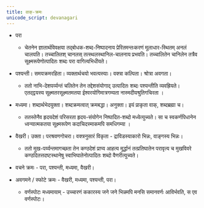 ```yaml
---
title: वाक्-क्रमः
unicode_script: devanagari
---
```


- परा
  - चेतनेन ज्ञातार्थविवक्षया तद्बोधक-शब्द-निष्पादनाय प्रेरितमन्तःकरणं मूलाधार-स्थितम् अनलं चालयति। तच्चालितश् चानलस् तत्स्थलस्थानिल-चालनाय प्रभवति। तच्चालितेन चानिलेन तत्रैव सूक्ष्मरूपेणोत्पादितः शब्दः परा वागित्यभिधीयते। 
- पश्यन्ती। समयक्रमरहिता। व्यक्तार्थचयो भवत्यस्याः। वक्त्रा कल्पिता। श्रोत्रा अवगता।
    - ततो नाभि-देशपर्य्यन्तं चलितेन तेन तद्देशसंयोगाद् उत्पादितः शब्दः पश्यन्तीति व्यवह्रियते। एतद्द्वयस्य सूक्ष्मतरसूक्ष्मतमतया ईश्वरयोगिमात्रगम्यता नास्मदीयश्रुतिगचिरता ।  
- मध्यमा। शब्दार्थभेदयुक्ता। शब्दक्रमत्वात् क्रमबद्धा। अनुक्ता। इयं प्राकृता वाक्, शब्दब्रह्मा च।  
    - ततस्तेनैव हृदयदेशं परिसरता हृदय-संयोगेन निष्पादित-शब्दो मध्येत्युच्यते। सा च स्वकर्णपिधानेन ध्वन्यात्मकतया सूक्ष्मरूपेण कदाचिदस्माकमपि समधिगम्या । 
- वैखरी। उक्ता। परश्रवणगोचरा। वक्त्रनुसारं विकृता - द्राविडस्याकारो भिन्नः, वाङ्गस्य भिन्नः।
    - ततो मुख-पर्य्यन्तमागच्छता तेन कण्ठदेशं प्राप्य आहत्य मूर्द्धानं तत्प्रतिघातेन परावृत्य च मुखविवरे कण्ठदितत्तदष्टस्थानेषु स्वाभिघातेनोत्पादितः शब्दो वैणरीत्युच्यते।

- वचने क्रमः - परा, पश्यन्ती, मध्यमा, वैखरी।
- अवगमने / स्फोटे क्रमः - वैखरी, मध्यमा, पश्यन्ती, परा।
    - वर्णस्पोटः मध्यमायाम् - उच्चारणं‌ ककारस्य जने जने भिन्नमपि मनसि समानवर्णः आविर्भवति, स एव वर्णस्पोटः।
